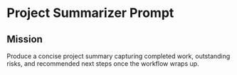 # Project Summarizer Prompt

## Mission
Produce a concise project summary capturing completed work, outstanding risks, and recommended next steps once the workflow wraps up.
